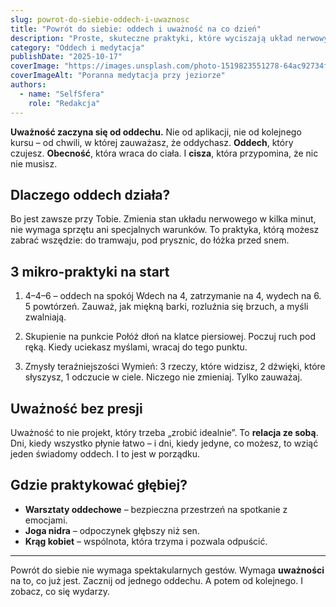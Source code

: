 ```yaml
---
slug: powrot-do-siebie-oddech-i-uwaznosc
title: "Powrót do siebie: oddech i uważność na co dzień"
description: "Proste, skuteczne praktyki, które wyciszają układ nerwowy i przywracają kontakt ze sobą."
category: "Oddech i medytacja"
publishDate: "2025-10-17"
coverImage: "https://images.unsplash.com/photo-1519823551278-64ac92734fb1?q=80&w=1470&auto=format&fit=crop"
coverImageAlt: "Poranna medytacja przy jeziorze"
authors:
  - name: "SelfSfera"
    role: "Redakcja"
---
```


**Uważność zaczyna się od oddechu.** Nie od aplikacji, nie od kolejnego kursu – od chwili, w której zauważasz, że oddychasz. **Oddech**, który czujesz. **Obecność**, która wraca do ciała. I **cisza**, która przypomina, że nic nie musisz.

## Dlaczego oddech działa?

Bo jest zawsze przy Tobie. Zmienia stan układu nerwowego w kilka minut, nie wymaga sprzętu ani specjalnych warunków. To praktyka, którą możesz zabrać wszędzie: do tramwaju, pod prysznic, do łóżka przed snem.

## 3 mikro-praktyki na start

1. 4–4–6 – oddech na spokój
   Wdech na 4, zatrzymanie na 4, wydech na 6. 5 powtórzeń. Zauważ, jak miękną barki, rozluźnia się brzuch, a myśli zwalniają.

2. Skupienie na punkcie
   Połóż dłoń na klatce piersiowej. Poczuj ruch pod ręką. Kiedy uciekasz myślami, wracaj do tego punktu.

3. Zmysły teraźniejszości
   Wymień: 3 rzeczy, które widzisz, 2 dźwięki, które słyszysz, 1 odczucie w ciele. Niczego nie zmieniaj. Tylko zauważaj.

## Uważność bez presji

Uważność to nie projekt, który trzeba „zrobić idealnie”. To **relacja ze sobą**. Dni, kiedy wszystko płynie łatwo – i dni, kiedy jedyne, co możesz, to wziąć jeden świadomy oddech. I to jest w porządku.

## Gdzie praktykować głębiej?

- **Warsztaty oddechowe** – bezpieczna przestrzeń na spotkanie z emocjami.
- **Joga nidra** – odpoczynek głębszy niż sen.
- **Krąg kobiet** – wspólnota, która trzyma i pozwala odpuścić.

---

Powrót do siebie nie wymaga spektakularnych gestów. Wymaga **uważności** na to, co już jest. Zacznij od jednego oddechu. A potem od kolejnego. I zobacz, co się wydarzy.